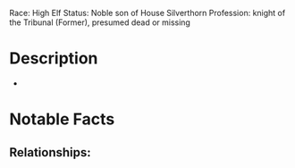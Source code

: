Race: High Elf
Status: Noble son of House Silverthorn
Profession: knight of the Tribunal (Former), presumed dead or missing
# Description
- 

# Notable Facts


## Relationships:

